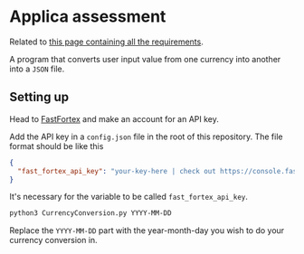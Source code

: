 # Applica assessment

Related to [this page containing all the requirements](https://www.appolica.com/assessment).

A program that converts user input value from one currency into another into a
`JSON` file.

## Setting up

Head to [FastFortex](https://console.fastforex.io/auth/signin) and make an
account for an API key.

Add the API key in a `config.json` file in the root of this repository. The
file format should be like this

```json
{
  "fast_fortex_api_key": "your-key-here | check out https://console.fastforex.io/auth/signin"
}
```

It's necessary for the variable to be called `fast_fortex_api_key`.

```sh
python3 CurrencyConversion.py YYYY-MM-DD
```

Replace the `YYYY-MM-DD` part with the year-month-day you wish to do your
currency conversion in.
